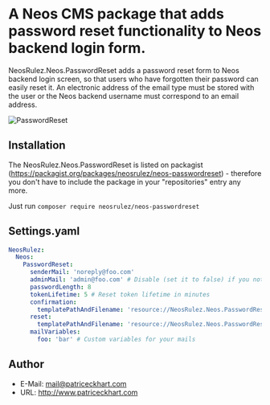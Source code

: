 # A Neos CMS package that adds password reset functionality to Neos backend login form.

NeosRulez.Neos.PasswordReset adds a password reset form to Neos backend login screen, so that users who have forgotten their password can easily reset it.
An electronic address of the email type must be stored with the user or the Neos backend username must correspond to an email address.

![PasswordReset](https://raw.githubusercontent.com/patriceckhart/NeosRulez.Neos.PasswordReset/master/Preview.gif)

## Installation

The NeosRulez.Neos.PasswordReset is listed on packagist (https://packagist.org/packages/neosrulez/neos-passwordreset) - therefore you don't have to include the package in your "repositories" entry any more.

Just run ```composer require neosrulez/neos-passwordreset```

## Settings.yaml

```yaml
NeosRulez:
  Neos:
    PasswordReset:
      senderMail: 'noreply@foo.com'
      adminMail: 'admin@foo.com' # Disable (set it to false) if you not want to recieve info mails.
      passwordLength: 8
      tokenLifetime: 5 # Reset token lifetime in minutes
      confirmation:
        templatePathAndFilename: 'resource://NeosRulez.Neos.PasswordReset/Private/Templates/Confirmation.html'
      reset:
        templatePathAndFilename: 'resource://NeosRulez.Neos.PasswordReset/Private/Templates/Reset.html'
      mailVariables:
        foo: 'bar' # Custom variables for your mails
```

## Author

* E-Mail: mail@patriceckhart.com
* URL: http://www.patriceckhart.com
